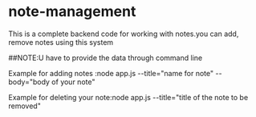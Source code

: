 # note-management
This is a complete backend code for working with notes.you can add, remove notes using this system

##NOTE:U have to provide the data through command line

Example for adding notes :node app.js --title="name for note" --body="body of your note"

Example for deleting your note:node app.js --title="title of the note to be removed"